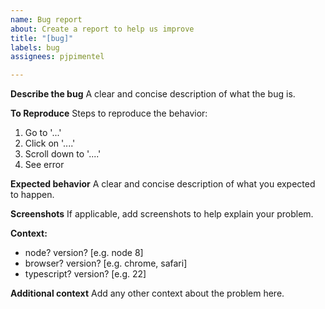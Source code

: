 ```yaml
---
name: Bug report
about: Create a report to help us improve
title: "[bug]"
labels: bug
assignees: pjpimentel

---
```


**Describe the bug**
A clear and concise description of what the bug is.

**To Reproduce**
Steps to reproduce the behavior:
1. Go to '...'
2. Click on '....'
3. Scroll down to '....'
4. See error

**Expected behavior**
A clear and concise description of what you expected to happen.

**Screenshots**
If applicable, add screenshots to help explain your problem.

**Context:**
 - node? version? [e.g. node 8]
 - browser? version? [e.g. chrome, safari]
 - typescript? version? [e.g. 22]

**Additional context**
Add any other context about the problem here.

